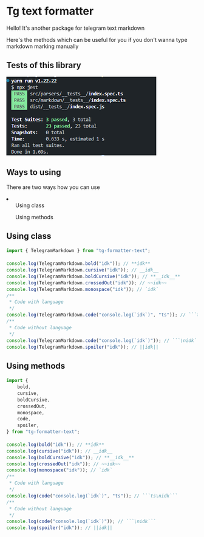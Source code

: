 # Tg text formatter

Hello! It's another package for telegram text markdown

Here's the methods which can be useful for you if you don't wanna type markdown marking manually

## Tests of this library

<img src="./tests.png">

## Ways to using

There are two ways how you can use

<li>
    <ol>Using class</ol>
    <ol>Using methods</ol>
</li>

## Using class

````ts
import { TelegramMarkdown } from "tg-formatter-text";

console.log(TelegramMarkdown.bold("idk")); // **idk**
console.log(TelegramMarkdown.cursive("idk")); // __idk__
console.log(TelegramMarkdown.boldCursive("idk")); // **__idk__**
console.log(TelegramMarkdown.crossedOut("idk")); // ~~idk~~
console.log(TelegramMarkdown.monospace("idk")); // `idk`
/**
 * Code with language
 */
console.log(TelegramMarkdown.code("console.log(`idk`)", "ts")); // ```ts\nidk```
/**
 * Code without language
 */
console.log(TelegramMarkdown.code("console.log(`idk`)")); // ```\nidk```
console.log(TelegramMarkdown.spoiler("idk")); // ||idk||
````

## Using methods

````ts
import {
    bold,
    cursive,
    boldCursive,
    crossedOut,
    monospace,
    code,
    spoiler,
} from "tg-formatter-text";

console.log(bold("idk")); // **idk**
console.log(cursive("idk")); // __idk__
console.log(boldCursive("idk")); // **__idk__**
console.log(crossedOut("idk")); // ~~idk~~
console.log(monospace("idk")); // `idk`
/**
 * Code with language
 */
console.log(code("console.log(`idk`)", "ts")); // ```ts\nidk```
/**
 * Code without language
 */
console.log(code("console.log(`idk`)")); // ```\nidk```
console.log(spoiler("idk")); // ||idk||
````
